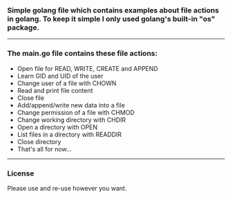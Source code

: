 <h3>Simple golang file which contains examples about file actions in golang. To keep it simple I only used golang's built-in "os" package.</h3>

<hr></hr>
<h3>The main.go file contains these file actions:</h3>
<ul>
<li>Open file for READ, WRITE, CREATE and APPEND</li>
<li>Learn GID and UID of the user</li>
<li>Change user of a file with CHOWN</li>
<li>Read and print file content</li>
<li>Close file</li>
<li>Add/append/write new data into a file</li> 
<li>Change permission of a file with CHMOD</li>
<li>Change working directory with CHDIR</li>
<li>Open a directory with OPEN</li>
<li>List files in a directory with READDIR</li>
<li>Close directory</li>
<li>That's all for now...</li>
</ul>

<hr></hr>
<h3>License</h3>

Please use and re-use however you want.